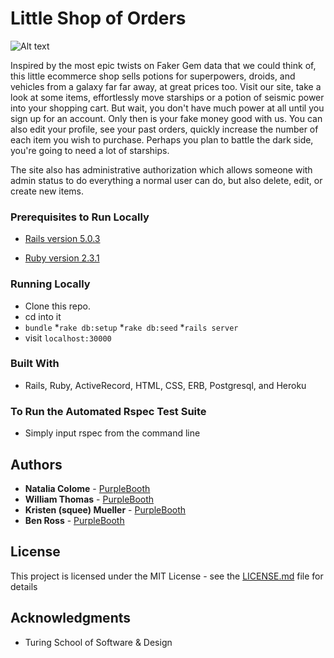 # Little Shop of Orders

![Alt text](https://raw.github.com/Benja-Ross/little-shop/master/app/screen-shots/little_shop_page.png?raw=true)

Inspired by the most epic twists on Faker Gem data that we could think of, this little ecommerce shop sells potions for superpowers, droids, and vehicles from a galaxy far far away, at great prices too. Visit our site, take a look at some items, effortlessly move starships or a potion of seismic power into your shopping cart. But wait, you don't have much power at all until you sign up for an account. Only then is your fake money good with us. You can also edit your profile, see your past orders, quickly increase the number of each item you wish to purchase. Perhaps you plan to battle the dark side, you're going to need a lot of starships.

The site also has administrative authorization which allows someone with admin status to do everything a normal user can do, but also delete, edit, or create new items.

### Prerequisites to Run Locally

  * [Rails version 5.0.3](http://installrails.com/)

  * [Ruby version 2.3.1](https://www.ruby-lang.org/en/documentation/installation/)

### Running Locally

  * Clone this repo.
  * cd into it
  * ```bundle```
  *```rake db:setup```
  *```rake db:seed```
  *```rails server```
  * visit ```localhost:30000```

### Built With

 * Rails, Ruby, ActiveRecord, HTML, CSS, ERB, Postgresql, and Heroku

### To Run the Automated Rspec Test Suite

 * Simply input rspec from the command line

## Authors

* **Natalia Colome** - [PurpleBooth](https://github.com/nmcolome)
* **William Thomas** - [PurpleBooth](https://github.com/wthoma22)
* **Kristen (squee) Mueller** - [PurpleBooth](https://github.com/squeemishly)
* **Ben Ross** - [PurpleBooth](https://github.com/Benja-Ross)

## License

This project is licensed under the MIT License - see the [LICENSE.md](LICENSE.md) file for details

## Acknowledgments

* Turing School of Software & Design
